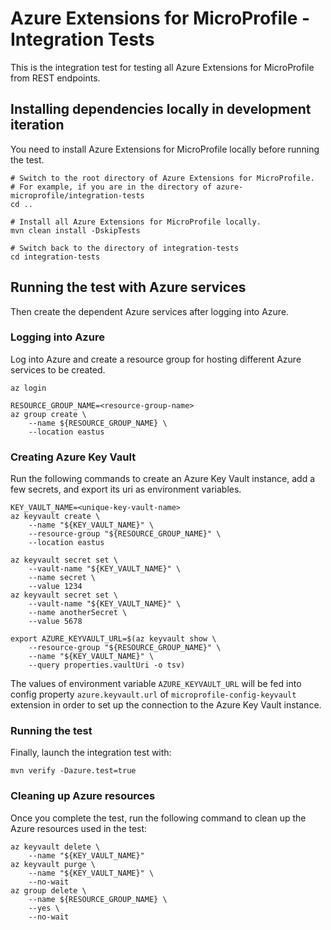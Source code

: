 # Azure Extensions for MicroProfile - Integration Tests

This is the integration test for testing all Azure Extensions for MicroProfile from REST endpoints.

## Installing dependencies locally in development iteration

You need to install Azure Extensions for MicroProfile locally before running the test.

```
# Switch to the root directory of Azure Extensions for MicroProfile.
# For example, if you are in the directory of azure-microprofile/integration-tests
cd ..

# Install all Azure Extensions for MicroProfile locally.
mvn clean install -DskipTests

# Switch back to the directory of integration-tests
cd integration-tests
```

## Running the test with Azure services

Then create the dependent Azure services after logging into Azure.

### Logging into Azure

Log into Azure and create a resource group for hosting different Azure services to be created.

```
az login

RESOURCE_GROUP_NAME=<resource-group-name>
az group create \
    --name ${RESOURCE_GROUP_NAME} \
    --location eastus
```

### Creating Azure Key Vault

Run the following commands to create an Azure Key Vault instance, add a few secrets, and export its uri as environment
variables.

```
KEY_VAULT_NAME=<unique-key-vault-name>
az keyvault create \
    --name "${KEY_VAULT_NAME}" \
    --resource-group "${RESOURCE_GROUP_NAME}" \
    --location eastus

az keyvault secret set \
    --vault-name "${KEY_VAULT_NAME}" \
    --name secret \
    --value 1234
az keyvault secret set \
    --vault-name "${KEY_VAULT_NAME}" \
    --name anotherSecret \
    --value 5678

export AZURE_KEYVAULT_URL=$(az keyvault show \
    --resource-group "${RESOURCE_GROUP_NAME}" \
    --name "${KEY_VAULT_NAME}" \
    --query properties.vaultUri -o tsv)
```

The values of environment variable `AZURE_KEYVAULT_URL` will be fed into config property `azure.keyvault.url`
of `microprofile-config-keyvault` extension in order to set up the connection to the Azure Key Vault instance.

### Running the test

Finally, launch the integration test with:

```
mvn verify -Dazure.test=true
```

### Cleaning up Azure resources

Once you complete the test, run the following command to clean up the Azure resources used in the test:

```
az keyvault delete \
    --name "${KEY_VAULT_NAME}"
az keyvault purge \
    --name "${KEY_VAULT_NAME}" \
    --no-wait
az group delete \
    --name ${RESOURCE_GROUP_NAME} \
    --yes \
    --no-wait
```
